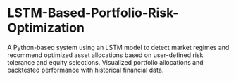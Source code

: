 # LSTM-Based-Portfolio-Risk-Optimization
A Python-based system using an LSTM model to detect market regimes and recommend optimized asset allocations based on user-defined risk tolerance and equity selections. Visualized portfolio allocations and backtested performance with historical financial data.
